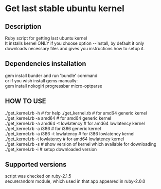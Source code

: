 # Get last stable ubuntu kernel 
## Description
Ruby script for getting last ubuntu kernel  
It installs kernel ONLY if you choose option --install, by default it only downloads necessary files and gives you instructions how to setup it.  

## Dependencies installation  
gem install bunder and run 'bundle' command  
or if you wish install gems manually:  
gem install nokogiri progressbar micro-optparse  

## HOW TO USE  
./get_kernel.rb -h # for help
./get_kernel.rb # for amd64 generic kernel  
./get_kernel.rb -a amd64 # for amd64 generic kernel  
./get_kernel.rb -a amd64 -t lowlatency # for amd64 lowlatency kernel  
./get_kernel.rb -a i386 # for i386 generic kernel  
./get_kernel.rb -a i386 -t lowlatency # for i386 lowlatency kernel  
./get_kernel.rb -t lowlatency # for amd64 lowlatency kernel  
./get_kernel.rb -s # show version of kernel which available for downloading  
./get_kernel.rb -i # setup downloaded version  


## Supported versions
script was checked on ruby-2.1.5  
securerandom module, which used in that app appeared in ruby-2.0.0  
